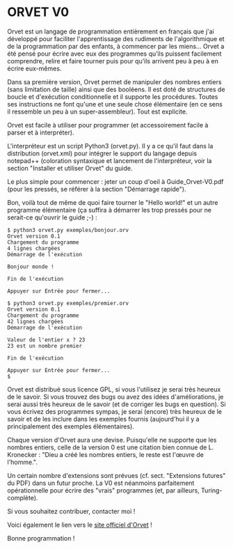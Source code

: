 
ORVET V0
========

Orvet est un langage de programmation entièrement en français que j'ai développé pour faciliter l'apprentissage des rudiments de l'algorithmique et de la programmation par des enfants, à commencer par les miens... Orvet a été pensé pour écrire avec eux des programmes qu’ils puissent facilement comprendre, relire et faire tourner puis pour qu’ils arrivent peu à peu à en écrire eux-mêmes. 

Dans sa première version, Orvet permet de manipuler des nombres entiers (sans limitation de taille) ainsi que des booléens. Il est doté de structures de boucle et d'exécution conditionnelle et il supporte les procédures. Toutes ses instructions ne font qu'une et une seule chose élémentaire (en ce sens il ressemble un peu à un super-assembleur). Tout est explicite.

Orvet est facile à utiliser pour programmer (et accessoirement facile à parser et à interpréter).

L'interpréteur est un script Python3 (orvet.py). Il y a ce qu'il faut dans la distribution (orvet.xml) pour intégrer le support du langage depuis notepad++ (coloration syntaxique et lancement de l'interpréteur, voir la section "Installer et utiliser Orvet" du guide.

Le plus simple pour commencer : jeter un coup d'oeil à Guide_Orvet-V0.pdf (pour les pressés, se référer à la section "Démarrage rapide").

Bon, voilà tout de même de quoi faire tourner le "Hello world!" et un autre programme élémentaire (ça suffira à démarrer les trop pressés pour ne serait-ce qu'ouvrir le guide ;-) :

    $ python3 orvet.py exemples/bonjour.orv
    Orvet version 0.1
    Chargement du programme
    4 lignes chargées
    Démarrage de l'exécution
    
    Bonjour monde !
    
    Fin de l'exécution
    
    Appuyer sur Entrée pour fermer...
    
    $ python3 orvet.py exemples/premier.orv
    Orvet version 0.1
    Chargement du programme
    42 lignes chargées
    Démarrage de l'exécution
    
    Valeur de l'entier x ? 23
    23 est un nombre premier
    
    Fin de l'exécution
    
    Appuyer sur Entrée pour fermer...
    $

Orvet est distribué sous licence GPL, si vous l'utilisez je serai très heureux de le savoir. Si vous trouvez des bugs ou avez des idées d'améliorations, je serai aussi très heureux de le savoir (et de corriger les bugs en question). Si vous écrivez des programmes sympas, je serai (encore) très heureux de le savoir et de les inclure dans les exemples fournis (aujourd'hui il y a principalement des exemples élémentaires).

Chaque version d'Orvet aura une devise. Puisqu'elle ne supporte que les nombres entiers, celle de la version 0 est une citation bien connue de L. Kronecker : "Dieu a créé les nombres entiers, le reste est l'œuvre de l'homme.".

Un certain nombre d'extensions sont prévues (cf. sect. "Extensions futures" du PDF) dans un futur proche. La V0 est néanmoins parfaitement opérationnelle pour écrire des "vrais" programmes (et, par ailleurs, Turing-complète).

Si vous souhaitez contribuer, contacter moi !

Voici également le lien vers le [site officiel d'Orvet](http://sirdeyre.free.fr/orvet/orvet.htm) !

Bonne programmation !
